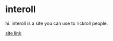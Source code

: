 # interoll

hi. interoll is a site you can use to rickroll people.

[site link](https://kinews.vercel.app/)